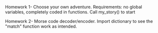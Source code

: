 Homework 1- Choose your own adventure. Requirements: no global variables, completely coded in functions. Call my_story() to start

Homework 2- Morse code decoder/encoder. Import dictionary to see the "match" function work as intended.
